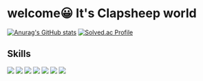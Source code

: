 
# welcome😀 It's Clapsheep world
[![Anurag's GitHub stats](https://github-readme-stats.vercel.app/api?username=clapsheep&theme=nord&show_icons=true)](https://github.com/clapsheep/github-readme-stats)
[![Solved.ac Profile](http://mazassumnida.wtf/api/v2/generate_badge?boj=sktndid1203)](https://solved.ac/sktndid1203/)
## Skills
<img src="https://img.shields.io/badge/javascript-F7DF1E?style=for-the-badge&logo=javascript&logoColor=white"> <img src="https://img.shields.io/badge/typescript-3178C6?style=for-the-badge&logo=typescript&logoColor=white"> <img src="https://img.shields.io/badge/React-61DAFB?style=for-the-badge&logo=React&logoColor=white"> <img src="https://img.shields.io/badge/next.js-000000?style=for-the-badge&logo=next.js&logoColor=white"> <img src="https://img.shields.io/badge/mongodb-47A248?style=for-the-badge&logo=mongodb&logoColor=white"> <img src="https://img.shields.io/badge/mongoose-880000?style=for-the-badge&logo=mongoose&logoColor=white"> <img src="https://img.shields.io/badge/java-007396?style=for-the-badge&logo=OpenJDK&logoColor=white">
